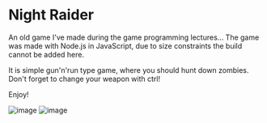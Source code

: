 # Night Raider
An old game I've made during the game programming lectures...
The game was made with Node.js in JavaScript, due to size constraints the build cannot be added here.

It is simple gun'n'run type game, where you should hunt down zombies.
Don't forget to change your weapon with ctrl!

Enjoy!

![image](https://github.com/bebesi33/night_raider/assets/38032439/1735067e-703a-4406-bc33-e647cc190c25)
![image](https://github.com/bebesi33/night_raider/assets/38032439/b4fb19f4-c2f5-4112-9e1b-9c01ad72596f)
